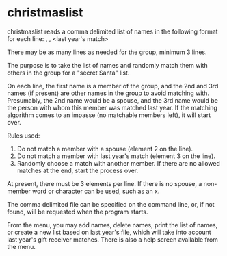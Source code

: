 # christmaslist

christmaslist reads a comma delimited list of names in the following format for each line:
<name>, <spouse or name to avoid matching with>, <last year's match>

There may be as many lines as needed for the group, minimum 3 lines.

The purpose is to take the list of names and randomly match them with others in the group for a "secret Santa" list.

On each line, the first name is a member of the group, and the 2nd and 3rd names (if present) are other names in the group to avoid matching with. Presumably, the 2nd name would be a spouse, and the 3rd name would be the person with whom this member was matched last year. If the matching algorithm comes to an impasse (no matchable members left), it will start over.

Rules used:
1. Do not match a member with a spouse (element 2 on the line).
2. Do not match a member with last year's match (element 3 on the line).
3. Randomly choose a match with another member. If there are no allowed matches at the end, start the process over.

At present, there must be 3 elements per line. If there is no spouse, a non-member word or character can be used, such as an x.

The comma delimited file can be specified on the command line, or, if not found, will be requested when the program starts.

From the menu, you may add names, delete names, print the list of names, or create a new list based on last year's file, which will take into account last year's gift receiver matches. There is also a help screen available from the menu.

